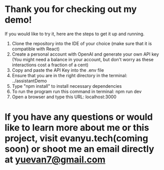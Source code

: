 # Thank you for checking out my demo!
If you would like to try it, here are the steps to get it up and running.

1. Clone the repository into the IDE of your choice (make sure that it is compatible with React)
2. Create a personal account with OpenAI and generate your own API key (You might need a balance in your account, but don't worry as these interactions cost a fraction of a cent)
3. Copy and paste the API Key into the .env file
4. Ensure that you are in the right directory in the terminal: ../assistantDemo
5. Type "npm install" to install necessary dependencies
6. To run the program run this command in terminal: npm run dev
7. Open a browser and type this URL: localhost:3000

# If you have any questions or would like to learn more about me or this project, visit evanyu.tech(coming soon) or shoot me an email directly at yuevan7@gmail.com

